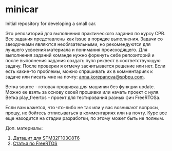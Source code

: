 # minicar
Initial repository for developing a small car.

Это репозиторий для выполнения практического задания по курсу СРВ. Все задания представлены как issue в порядке выполнения. Задачи со звездочками являются необязательными, но рекомендуются для лучшего усвоения материала и понимания происходящего. 
Для выполнения заданий команде нужно форкнуть себе репозиторий и после выполнения задания создать пулл реквест в соответствующую задачу. После проверки я отмечу засчитывается решение или нет. 
Если есть какие-то проблемы, можно спрашивать их в комментариях к задаче или писать мне на почту: anna.korepanova@spbpu.com.

Ветка source - готовая прошивка для машинки без функции update. Можно ее взять за основу своей прошивки или начать проект с нуля.
Ветка play_freertos - проект для тестирования разных фич FreeRTOSа.

Если вам кажется, что что-либо не так или у вас возникают вопросы, прошу, не бойтесь отписываться в комментариях или на почту. Курс все еще находится на стадии разработки, по этому может быть не полным.


Доп. материалы:
1) [Даташит для STM32F103C8T6](https://www.google.com/url?sa=t&rct=j&q=&esrc=s&source=web&cd=&ved=2ahUKEwihosS2j6_tAhWQw4sKHY37D5sQFjAAegQIBRAC&url=https%3A%2F%2Fwww.st.com%2Fresource%2Fen%2Fdatasheet%2Fcd00161566.pdf&usg=AOvVaw3oI_LKfglaq8z3oENA84QU)
2) [Статья по FreeRTOS](http://easyelectronics.ru/img/ARM_kurs/FreeRTOS/Kurniz.pdf)
